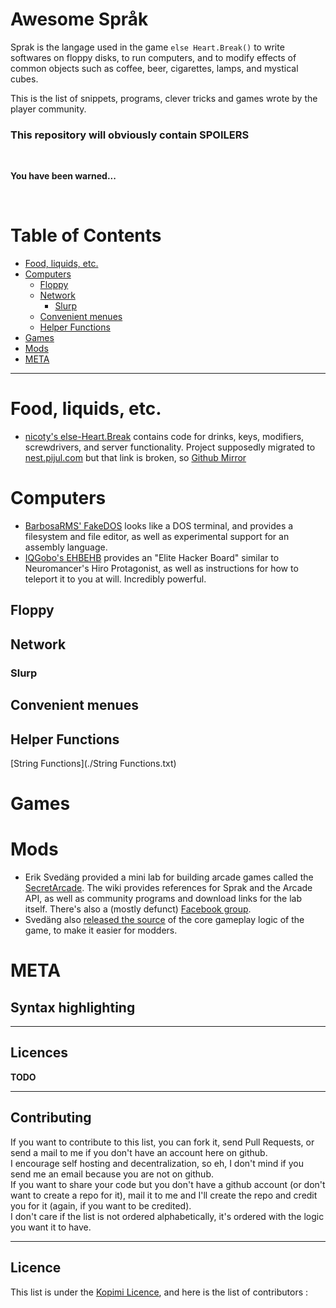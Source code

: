 # Awesome Språk

Sprak is the langage used in the game `else Heart.Break()` to write softwares on floppy disks, to run computers, and to modify effects of common objects such as coffee, beer, cigarettes, lamps, and mystical cubes.

This is the list of snippets, programs, clever tricks and games wrote by the player community.

### This repository will obviously contain SPOILERS


<br/>

**You have been warned...**

<br/>


Table of Contents
=================


- [Food, liquids, etc.](#food-liquids-etc)
- [Computers](#computers)
  - [Floppy](#floppy)
  - [Network](#network)
    - [Slurp](#slurp)
  - [Convenient menues](#convenient-menues)
  - [Helper Functions](#helper-functions)
- [Games](#games)
- [Mods](#mods)
- [META](#meta)

---------------------------------------------------------

# Food, liquids, etc.

- [nicoty's else-Heart.Break](https://gitlab.com/nicoty/else-Heart.Break)
  contains code for drinks, keys, modifiers, screwdrivers, and server functionality.
  Project supposedly migrated to [nest.pijul.com](https://nest.pijul.com/nicoty/else_heart_break_scripts)
  but that link is broken, so 
  [Github Mirror](https://github.com/VoidNoire/else-Heart.Break)

# Computers

- [BarbosaRMS' FakeDOS](https://github.com/BarbosaRMS/Sprak_FakeDOS)
  looks like a DOS terminal, and provides a filesystem and file editor, as well as
  experimental support for an assembly language.
- [IQGobo's EHBEHB](https://github.com/IQGobo/EHBEHB) provides an "Elite Hacker Board"
  similar to Neuromancer's Hiro Protagonist, as well as instructions for how to teleport
  it to you at will. Incredibly powerful.

## Floppy

## Network

### Slurp

## Convenient menues

## Helper Functions
[String Functions](./String Functions.txt)
# Games

# Mods

- Erik Svedäng provided a mini lab for building arcade games called the
  [SecretArcade](https://github.com/eriksvedang/SecretArcade/wiki). The
  wiki provides references for Sprak and the Arcade API, as well as community
  programs and download links for the lab itself. There's also a (mostly defunct)
  [Facebook group](https://www.facebook.com/groups/988216627861325).
 - Svedäng also [released the source](https://github.com/eriksvedang/GameWorld2)
   of the core gameplay logic of the game, to make it easier for modders.

# META

## Syntax highlighting


---------------------------------------------------------

## Licences

**TODO**

---------------------------------------------------------

## Contributing

If you want to contribute to this list, you can fork it, send Pull Requests, or send a mail to me if you don't have an account here on github.  
I encourage self hosting and decentralization, so eh, I don't mind if you send me an email because you are not on github.  
If you want to share your code but you don't have a github account (or don't want to create a repo for it), mail it to me and I'll create the repo and credit you for it (again, if you want to be credited).  
I don't care if the list is not ordered alphabetically, it's ordered with the logic you want it to have.

---------------------------------------------------------

## Licence

This list is under the [Kopimi Licence](http://www.kopimi.com/kopimi), and here is the list of contributors :


